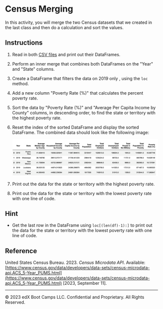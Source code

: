 # Census Merging

In this activity, you will merge the two Census datasets that we created in the last class and then do a calculation and sort the values.

## Instructions

1. Read in both [CSV files](Unsolved/Resources/) and print out their DataFrames.

2. Perform an inner merge that combines both DataFrames on the "Year" and "State" columns.

3. Create a DataFrame that filters the data on 2019 only , using the `loc` method.

4. Add a new column "Poverty Rate (%)" that calculates the percent poverty rate.

5. Sort the data by "Poverty Rate (%)" and "Average Per Capita Income by County" columns, in descending order, to find the state or territory with the highest poverty rate.

6. Reset the index of the sorted DataFrame and display the sorted DataFrame. The combined data should look like the following image:

    ![The final census merged DataFrame](Images/final-census-merged-dataframe.png)


7. Print out the data for the state or territory with the highest poverty rate.

8. Print out the data for the state or territory with the lowest poverty rate with one line of code.

## Hint

* Get the last row in the DataFrame using `loc[(len(df)-1):]` to print out the data for the state or territory with the lowest poverty rate with one line of code.

## Reference

United States Census Bureau. 2023. *Census Microdata API*. Available: [https://www.census.gov/data/developers/data-sets/census-microdata-api.ACS_5-Year_PUMS.html](https://www.census.gov/data/developers/data-sets/census-microdata-api.ACS_5-Year_PUMS.html) [2023, September 11].

---

© 2023 edX Boot Camps LLC. Confidential and Proprietary. All Rights Reserved.
